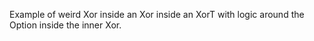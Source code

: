 Example of weird Xor inside an Xor inside an XorT with logic around the Option inside the inner Xor.
